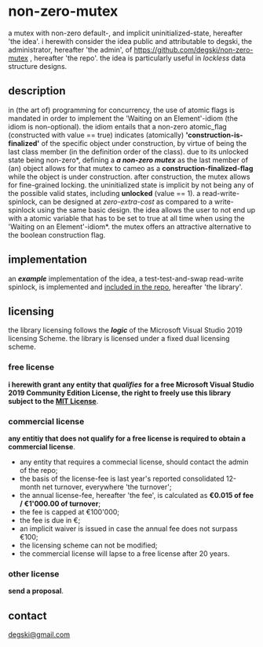 # non-zero-mutex
a mutex with non-zero default-, and implicit uninitialized-state, hereafter 'the idea'. i herewith consider the idea public and attributable to degski, the administrator, hereafter 'the admin', of https://github.com/degski/non-zero-mutex , hereafter 'the repo'. the idea is particularly useful in *lockless* data structure designs.


## description
in (the art of) programming for concurrency, the use of atomic flags is mandated in order to implement the 'Waiting on an Element'-idiom (the idiom is non-optional). the idiom entails that a non-zero atomic_flag (constructed with value == true) indicates (atomically) **'construction-is-finalized'** of the specific object under construction, by virtue of being the last class member (in the definition order of the class). due to its unlocked state being non-zero*, defining a ***a non-zero mutex*** as the last member of (an) object allows for that mutex to cameo as a **construction-finalized-flag** while the object is under construction. after construction, the mutex allows for fine-grained locking. the uninitialized state is implicit by not being any of the possible valid states, including **unlocked** (value == 1). a read-write-spinlock, can be designed at *zero-extra-cost* as compared to a write-spinlock using the same basic design. the idea allows the user to not end up with a atomic variable that has to be set to true at all time when using the 'Waiting on an Element'-idiom*. the mutex offers an attractive alternative to the boolean construction flag.


## implementation
an ***example*** implementation of the idea, a test-test-and-swap read-write spinlock, is implemented and [included in the repo](https://github.com/degski/non-zero-mutex/blob/3d93e754d13a58321ffd2ac90d638515b5696b86/include/non_zero_mutex.hpp#L39), hereafter 'the library'.


## licensing
the library licensing follows the ***logic*** of the Microsoft Visual Studio 2019 licensing Scheme. the library is licensed under a fixed dual licensing scheme.


### free license
**i herewith grant any entity that** ***qualifies*** **for a free Microsoft Visual Studio 2019 Community Edition License, the right to freely use this library subject to the [MIT License](https://choosealicense.com/licenses/mit/)**.


### commercial license
**any entitiy that does not qualify for a free license is required to obtain a commercial license**.

* any entity that requires a commecial license, should contact the admin of the repo;
* the basis of the license-fee is last year's reported consolidated 12-month net turnover, everywhere 'the turnover';
* the annual license-fee, hereafter 'the fee', is calculated as **€0.015 of fee / €1'000.00 of turnover**;
* the fee is capped at €100'000;
* the fee is due in €;
* an implicit waiver is issued in case the annual fee does not surpass €100;
* the licensing scheme can not be modified;
* the commercial license will lapse to a free license after 20 years.

### other license
**send a proposal**.


## contact
degski@gmail.com
